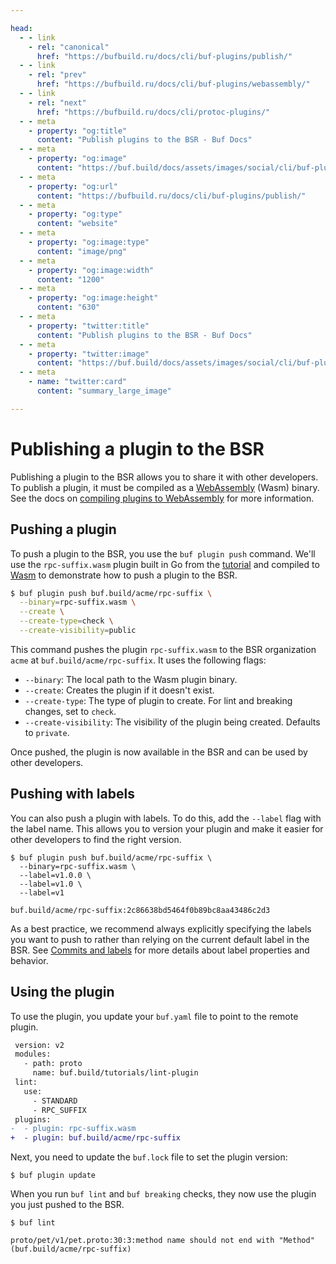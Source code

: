```yaml
---

head:
  - - link
    - rel: "canonical"
      href: "https://bufbuild.ru/docs/cli/buf-plugins/publish/"
  - - link
    - rel: "prev"
      href: "https://bufbuild.ru/docs/cli/buf-plugins/webassembly/"
  - - link
    - rel: "next"
      href: "https://bufbuild.ru/docs/cli/protoc-plugins/"
  - - meta
    - property: "og:title"
      content: "Publish plugins to the BSR - Buf Docs"
  - - meta
    - property: "og:image"
      content: "https://buf.build/docs/assets/images/social/cli/buf-plugins/publish.png"
  - - meta
    - property: "og:url"
      content: "https://bufbuild.ru/docs/cli/buf-plugins/publish/"
  - - meta
    - property: "og:type"
      content: "website"
  - - meta
    - property: "og:image:type"
      content: "image/png"
  - - meta
    - property: "og:image:width"
      content: "1200"
  - - meta
    - property: "og:image:height"
      content: "630"
  - - meta
    - property: "twitter:title"
      content: "Publish plugins to the BSR - Buf Docs"
  - - meta
    - property: "twitter:image"
      content: "https://buf.build/docs/assets/images/social/cli/buf-plugins/publish.png"
  - - meta
    - name: "twitter:card"
      content: "summary_large_image"

---
```


# Publishing a plugin to the BSR

Publishing a plugin to the BSR allows you to share it with other developers. To publish a plugin, it must be compiled as a [WebAssembly](https://webassembly.org/) (Wasm) binary. See the docs on [compiling plugins to WebAssembly](../webassembly/) for more information.

## Pushing a plugin

To push a plugin to the BSR, you use the `buf plugin push` command. We'll use the `rpc-suffix.wasm` plugin built in Go from the [tutorial](../tutorial-create-buf-plugin/) and compiled to [Wasm](../webassembly/) to demonstrate how to push a plugin to the BSR.

```sh
$ buf plugin push buf.build/acme/rpc-suffix \
  --binary=rpc-suffix.wasm \
  --create \
  --create-type=check \
  --create-visibility=public
```

This command pushes the plugin `rpc-suffix.wasm` to the BSR organization `acme` at `buf.build/acme/rpc-suffix`. It uses the following flags:

- `--binary`: The local path to the Wasm plugin binary.
- `--create`: Creates the plugin if it doesn't exist.
- `--create-type`: The type of plugin to create. For lint and breaking changes, set to `check`.
- `--create-visibility`: The visibility of the plugin being created. Defaults to `private`.

Once pushed, the plugin is now available in the BSR and can be used by other developers.

## Pushing with labels

You can also push a plugin with labels. To do this, add the `--label` flag with the label name. This allows you to version your plugin and make it easier for other developers to find the right version.

```console
$ buf plugin push buf.build/acme/rpc-suffix \
  --binary=rpc-suffix.wasm \
  --label=v1.0.0 \
  --label=v1.0 \
  --label=v1

buf.build/acme/rpc-suffix:2c86638bd5464f0b89bc8aa43486c2d3
```

As a best practice, we recommend always explicitly specifying the labels you want to push to rather than relying on the current default label in the BSR. See [Commits and labels](../../../bsr/commits-labels/) for more details about label properties and behavior.

## Using the plugin

To use the plugin, you update your `buf.yaml` file to point to the remote plugin.

```diff
 version: v2
 modules:
   - path: proto
     name: buf.build/tutorials/lint-plugin
 lint:
   use:
     - STANDARD
     - RPC_SUFFIX
 plugins:
-  - plugin: rpc-suffix.wasm
+  - plugin: buf.build/acme/rpc-suffix
```

Next, you need to update the `buf.lock` file to set the plugin version:

```console
$ buf plugin update
```

When you run `buf lint` and `buf breaking` checks, they now use the plugin you just pushed to the BSR.

```console
$ buf lint

proto/pet/v1/pet.proto:30:3:method name should not end with "Method" (buf.build/acme/rpc-suffix)
```
